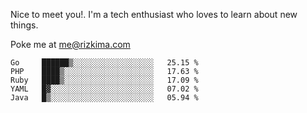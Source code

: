 Nice to meet you!. I'm a tech enthusiast who loves to learn about new things.

Poke me at me@rizkima.com


<!--START_SECTION:waka-->
```text
Go     ██████▒░░░░░░░░░░░░░░░░░░   25.15 % 
PHP    ████▒░░░░░░░░░░░░░░░░░░░░   17.63 % 
Ruby   ████▒░░░░░░░░░░░░░░░░░░░░   17.09 % 
YAML   █▓░░░░░░░░░░░░░░░░░░░░░░░   07.02 % 
Java   █▒░░░░░░░░░░░░░░░░░░░░░░░   05.94 % 
```
<!--END_SECTION:waka-->
